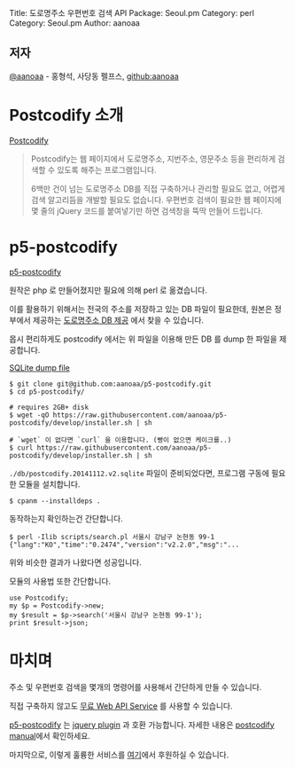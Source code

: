 Title:    도로명주소 우편번호 검색 API
Package:  Seoul.pm
Category: perl
Category: Seoul.pm
Author:   aanoaa


저자
-----

[@aanoaa][twitter-aanoaa] - 홍형석, 사당동 펠프스, [github:aanoaa][github-aanoaa]


# Postcodify 소개 #

[Postcodify][Postcodify]

> Postcodify는 웹 페이지에서 도로명주소, 지번주소, 영문주소 등을
> 편리하게 검색할 수 있도록 해주는 프로그램입니다.
> 
> 6백만 건이 넘는 도로명주소 DB를 직접 구축하거나 관리할 필요도 없고,
> 어렵게 검색 알고리듬을 개발할 필요도 없습니다. 우편번호 검색이
> 필요한 웹 페이지에 몇 줄의 jQuery 코드를 붙여넣기만 하면 검색창을
> 뚝딱 만들어 드립니다.

# p5-postcodify #

[p5-postcodify][p5-postcodify]

원작은 php 로 만들어졌지만 필요에 의해 perl 로 옮겼습니다.

이를 활용하기 위해서는 전국의 주소를 저장하고 있는 DB 파일이
필요한데, 원본은 정부에서 제공하는 [도로명주소 DB 제공][addressdb]
에서 찾을 수 있습니다.

몹시 편리하게도 postcodify 에서는 위 파일을 이용해 만든 DB 를 dump 한
파일을 제공합니다.

[SQLite dump file][postcodify.20141112.v2.sqlite.xz]

    $ git clone git@github.com:aanoaa/p5-postcodify.git
    $ cd p5-postcodify/

    # requires 2GB+ disk
    $ wget -qO https://raw.githubusercontent.com/aanoaa/p5-postcodify/develop/installer.sh | sh

    # `wget` 이 없다면 `curl` 을 이용합니다. (빵이 없으면 케이크를..)
    $ curl https://raw.githubusercontent.com/aanoaa/p5-postcodify/develop/installer.sh | sh

`./db/postcodify.20141112.v2.sqlite` 파일이 준비되었다면, 프로그램
구동에 필요한 모듈을 설치합니다.

    $ cpanm --installdeps .

동작하는지 확인하는건 간단합니다.

    $ perl -Ilib scripts/search.pl 서울시 강남구 논현동 99-1
    {"lang":"KO","time":"0.2474","version":"v2.2.0","msg":"...

위와 비슷한 결과가 나왔다면 성공입니다.

모듈의 사용법 또한 간단합니다.

    use Postcodify;
    my $p = Postcodify->new;
    my $result = $p->search('서울시 강남구 논현동 99-1');
    print $result->json;

# 마치며 #

주소 및 우편번호 검색을 몇개의 명령어를 사용해서 간단하게 만들 수
있습니다.

직접 구축하지 않고도 [무료 Web API Service][postcodify-freeapi]
를 사용할 수 있습니다.

[p5-postcodify][p5-postcodify] 는 [jquery plugin][postcodify-jquery]
과 호환 가능합니다. 자세한 내용은
[postcodify manual][postcodify-manual]에서 확인하세요.

마지막으로, 이렇게 훌륭한 서비스를 [여기][postcodify-sponsor]에서
후원하실 수 있습니다.

[Postcodify]:                       https://github.com/kijin/postcodify
[addressdb]:                        http://www.juso.go.kr/support/AddressBuild.htm
[github-aanoaa]:                    https://github.com/aanoaa
[p5-postcodify]:                    https://github.com/aanoaa/p5-postcodify
[postcodify-freeapi]:               http://postcodify.poesis.kr/guide/freeapi
[postcodify-jquery]:                http://postcodify.poesis.kr/guide/jquery_popup
[postcodify-manual]:                http://postcodify.poesis.kr/guide/contents
[postcodify-sponsor]:               http://postcodify.poesis.kr/guide/sponsor
[postcodify.20141112.v2.sqlite.xz]: http://storage.poesis.kr/downloads/post/postcodify.20141112.v2.sqlite.xz
[twitter-aanoaa]:                   https://twitter.com/aanoaa
